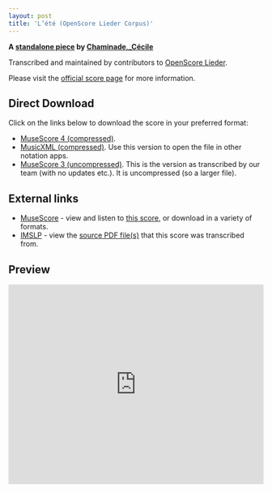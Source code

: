 ```yaml
---
layout: post
title: 'L’été (OpenScore Lieder Corpus)'
---
```


__A [standalone piece](https://fourscoreandmore.org/OpenScore/Chaminade%2C_C%C3%A9cile/_/) by [Chaminade,_Cécile](https://fourscoreandmore.org/OpenScore/Chaminade%2C_C%C3%A9cile)__

Transcribed and maintained by contributors to [OpenScore Lieder].

Please visit the [official score page] for more information.

[official score page]: https://musescore.com/openscore-lieder-corpus/scores/5987667
[OpenScore Lieder]: https://musescore.com/openscore-lieder-corpus

## Direct Download

Click on the links below to download the score in your preferred format:
- [MuseScore 4 (compressed)](https://fourscoreandmore.org/OpenScore/Chaminade%2C_C%C3%A9cile/_/L%E2%80%99%C3%A9t%C3%A9.mscz).
- [MusicXML (compressed)](https://fourscoreandmore.org/OpenScore/Chaminade%2C_C%C3%A9cile/_/L%E2%80%99%C3%A9t%C3%A9.mxl). Use this version to open the file in other notation apps.
- [MuseScore 3 (uncompressed)](https://raw.githubusercontent.com/OpenScore/Lieder/refs/heads/main/scores/Chaminade%2C_C%C3%A9cile/_/L%E2%80%99%C3%A9t%C3%A9/lc5987667.mscx). This is the version as transcribed by our team (with no updates etc.). It is uncompressed (so a larger file).

## External links

- [MuseScore] - view and listen to [this score][MuseScore], or download in a variety of formats.
- [IMSLP] - view the [source PDF file(s)][IMSLP] that this score was transcribed from.

[MuseScore]: https://musescore.com/score/5987667
[IMSLP]: https://imslp.org/wiki/Special:ReverseLookup/140920

## Preview

<iframe width="100%" height="394" src="https://musescore.com/openscore-lieder-corpus/scores/5987667/embed" frameborder="0" allowfullscreen allow="autoplay; fullscreen"></iframe>
